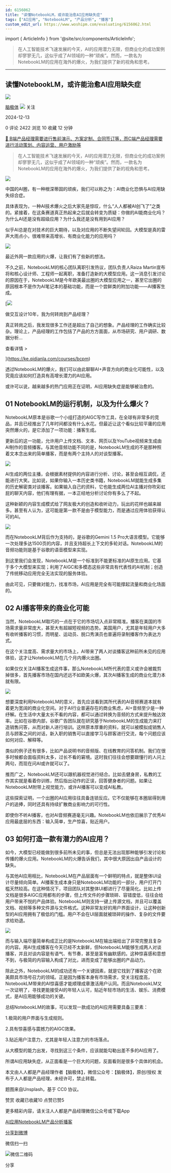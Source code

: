 ```yaml
---
id: 6156062
title: "读懂NotebookLM，或许能治愈AI应用缺失症"
tags: ["AI应用", "NotebookLM", "产品分析", "播客"]
custom_edit_url: https://www.woshipm.com/evaluating/6156062.html
---
```

import { ArticleInfo } from '@site/src/components/ArticleInfo';

<ArticleInfo
    author="脑极体"
    authorLink="https://www.woshipm.com/u/341401"
    published="2024-12-13"
    views={2422}
    comments={0}
    collects={10}
/>

> 在人工智能技术飞速发展的今天，AI的应用潜力无限，但商业化的成功案例却寥寥无几，这似乎成了AI领域的一种“顽疾”。然而，一款名为NotebookLM的应用在海外的爆火，为我们提供了新的视角和思考。

---

## 读懂NotebookLM，或许能治愈AI应用缺失症

[![](https://image.woshipm.com/wp-files/2017/10/微信图片_20170608101531.jpg!/both/72x72)](https://www.woshipm.com/u/341401)

[脑极体](https://www.woshipm.com/u/341401) ![](https://static.woshipm.com/tag/1122_1@2x.png) 关注

2024-12-13

0 评论 2422 浏览 10 收藏 12 分钟

[🔗 B端产品经理需要进行售前演示、方案定制、合同签订等，而C端产品经理需要进行活动策划、内容运营、用户激励等](https://ke.qidianla.com/courses/bcpm)

> 在人工智能技术飞速发展的今天，AI的应用潜力无限，但商业化的成功案例却寥寥无几，这似乎成了AI领域的一种“顽疾”。然而，一款名为NotebookLM的应用在海外的爆火，为我们提供了新的视角和思考。

![](https://image.woshipm.com/2024/08/09/efa5d542-561a-11ef-a96f-00163e142b65.png)

中国的AI圈，有一种根深蒂固的顽疾，我们可以称之为：AI商业化恐惧与AI应用缺失综合症。

具体表现为，一种AI技术爆火之后大家先是惊叹，什么“人人都被AI创飞了”之类的。紧接着，在这条赛道真正热起来之后就会转变为质疑：你做的AI能商业化吗？为什么AI还是没有超级应用？为什么我还是没有用到AI应用？

似乎AI总是在对技术的巨大期待，以及对应用的不断失望间轮回。大模型是真的雷声大雨点小，很难带来高增长、有商业化能力的应用吗？

![](https://image.woshipm.com/2024/12/11/77bc67de-b7aa-11ef-bd48-00163e09d72f.png)

最近外网一款应用的火爆，让我们有了些新的想法。

不久之前，NotebookLM的核心团队离职引发热议，团队负责人Raiza Martin宣布将和核心设计师、工程师一起离职，准备打造新的大模型应用。这一消息引发讨论的原因在于，NotebookLM是今年欧美最出圈的大模型应用之一，甚至它出圈的原因根本不是作为AI笔记本的基础功能，而是一个尝鲜类的附加功能——AI播客生成。

[![](https://image.woshipm.com/2023/08/02/769bf6f4-30e6-11ee-b3cb-00163e0b5ff3.png)

做交互设计10年，我为何转岗到产品经理？

真正转岗之后，我发现很多工作还是超出了自己的想象。产品经理的工作确实比较杂。理论上，产品经理的工作包括了产品的方方面面，从市场研究、用户调研、数据分析...

查看详情 >

](https://ke.qidianla.com/courses/bcpm)

透过NotebookLM的爆火，我们可以由此聊聊AI+声音方向的商业化可能性，以及究竟应该如何打造具有高增长潜力的AI应用。

或许可以说，越来越多的热门应用正在证明，AI应用缺失症是能够被治愈的。

## 01 NotebookLM的运行机制，以及为什么爆火？

NotebookLM原本是谷歌一个小组打造的AIGC写作工具，在全球有非常多的竞品，并且已经推出了几年时间都没有什么水花。但最近让这个看似比较平庸的应用突然爆火的，是它添加了一项功能：播客生成。

更新后的这一功能，允许用户上传文档、文本、网页以及YouTube视频来生成由AI制作的音频播客。与其他音频功能不同的是，NotebookLM生成的不是那种照着文本念出来的简单播客，而是有两个主持人的对谈型播客。

![](https://image.woshipm.com/2024/12/11/78e26c58-b7aa-11ef-bd48-00163e09d72f.png)

AI生成的两位主播，会根据素材提供的内容进行分析、讨论，甚至会相互调侃，还能进行大笑。比如说，如果你输入一本历史类书籍，NotebookLM就能生成多集的历史解密类对谈播客。如果输入自己的资料，它也能生成两位AI主播对你吹彩虹屁的聊天内容，他们有理有据，一本正经地分析讨论你有多么了不起。

这种新颖的内容生成模式给了网友极大的创造和收听动力，玩出的花样也越来越多。甚至有人认为，这可能是第一款不是由于模型能力，而是通过应用体验获得认可的AI。

![](https://image.woshipm.com/2024/12/11/797507ac-b7aa-11ef-bd48-00163e09d72f.png)

而在NotebookLM背后作为支持的，是谷歌的Gemini 1.5 Pro大语言模型。它能够一次处理多达1500页的内容，并且支持超长上下文的多轮对话。NotebookLM的音频功能则是基于谷歌的语音模型来实现。

到这里我们会发现，NotebookLM是一个标准到不能更标准的AI原生应用。它基于多个大模型来实现；利用了AIGC和多模态这些非常具有代表性的AI机制；创造了传统移动应用完全无法实现的服务体验。

由此可见，只要做对能力，找准市场，AI应用是完全有可能撑起流量和商业化场面的。

## 02 AI播客带来的商业化可能

当然，NotebookLM取巧的一点在于它的市场切入点非常精准。播客在美国的市场需求量非常庞大，甚至大有超越短视频的态势。美国用户，尤其是年轻用户大多有收听播客的习惯，而明星、运动员、脱口秀演员也普遍将录制播客作为表达方式。

在这个关注度高、需求量大的市场上，AI带来了两人对谈播客这种前所未见的应用体验，这才让NotebookLM在几个月内爆火出圈。

如果仅仅关注AI播客生成这件事，那么NotebookLM所代表的意义或许会被裁剪掉很多，首先播客市场在国内还远不如欧美火爆，其次AI播客生成的商业化潜力本就有限。

![](https://image.woshipm.com/2024/12/11/7ac8bd4c-b7aa-11ef-bd48-00163e09d72f.png)

想要深度利用NotebookLM的意义，首先应该看到其所代表的AI音频赛道本就有着更为宽阔的商业化空间。对于AI行业普遍存在的商业焦虑，AI+音频至少是一种纾解。在生活中大量太长不看的内容，都可以通过转换为音频的方式来提升触达效率。比如在谷歌内部，谷歌广告团队就在研究基于NotebookLM的生成能力来打造销售问答，从而对新人进行培训。这样原本厚重的资料，就可以被模拟成销售人员与顾客之间的对话，新入职的销售可以直接学习与顾客进行交流，每个问题应该如何对应、解释等。

类似的例子还有很多，比如产品说明书的音频版、在线教育的问答机制。我们在很多时候都会面临资料太多，过长不看的窘境。这时我们往往会想要跟懂行的人问上两句，而现在问AI或许就可以了。

推而广之，NotebookLM还可以跟机器视觉进行结合。比如去健身房，私教的工作其实就是看着你训练，然后指出动作的正误，回答健身者的问题。如果让NotebookLM附带上视觉能力，或许AI播客可以变成AI私教。

这些探索证明，一个出圈的AI应用往往具备连锁反应。它不仅能够在本圈层得到用户的追捧，同时还具有持续扩散商业影响力的可行性。

即使你不听AI播客，也对AI音频赛道毫无兴趣。NotebookLM也依旧展示了优秀AI应用最底层的东西：输入简单，生产惊喜，贴近用户。

## 03 如何打造一款有潜力的AI应用？

如今，大模型已经能做到很多前所未见的事，但总是无法出现那种能够引发讨论和传播的爆火应用。NotebookLM的火爆告诉我们，其中很大原因出自产品设计的缺失。

与其他AI应用相比，NotebookLM在产品层面有一个鲜明的特点，就是整体UI设计尽量倾向简单。AI播客生成本身只是NotebookLM功能的一部分，用户打开门槛天然较高。在这种情况下，项目团队对其整体UI都进行了尽量简化。比如上传文档是很多AIGC应用都有的步骤，但上传文件的步骤琐碎、容错度低，往往会给用户带来不悦的产品体验。NotebookLM则支持一键上传源文档，并且可以覆盖文档、视频等多种文件源与文件格式。这种非常友好的用户界面设计，让这种创新型的AI应用拥有了极低的门槛。用户不会在UI层面就被琐碎的操作、复杂的文件要求给劝退。

![](https://image.woshipm.com/2024/12/11/7ca5dd5c-b7aa-11ef-bd48-00163e09d72f.png)

而与输入端尽量简单构成正比的是NotebookLM在输出端给出了非常完整且复杂的内容。用AI生成播客在今天已经不太新鲜，但NotebookLM能够生成两人对谈播客，并且对谈内容是有语气、有节奏，甚至是富有幽默感的。这种惊喜感和意想不到，与极简的内容输入构成了对比，进而变成了能够出圈的产品动力。

除此之外，NotebookLM的成功还有一个关键因素，就是它找到了播客这个在欧美颇具市场号召力的领域。正是因为播客本身有市场需求，受关注程度高，NotebookLM带来的AI惊喜感才能顺理成章激活用户认同。而且NotebookLM又一次证明了，寻找更能接受AI的年轻人认可，贴近年轻市场的生活、娱乐、消费模式，是AI应用能够成功的关键。

总结NotebookLM的故事，可以发现一款成功的AI应用需要具备三要素：

1.极简的用户界面与生成规则。

2.具有惊喜感与震撼力的AIGC效果。

3.贴近用户注意力，尤其是年轻人注意力的市场落点。

从大模型的能力出发，寻找到这三个条件，应该就能勾勒出差不多的AI应用了。

所谓AI应用缺失症，从正面看是一个巨大的问题，反面看则是很多个具体的机会。

本文由人人都是产品经理作者【脑极体】，微信公众号：【脑极体】，原创/授权 发布于人人都是产品经理，未经许可，禁止转载。

题图来自Unsplash，基于 CC0 协议。

赞赏 收藏已收藏10 点赞已赞5

更多精彩内容，请关注人人都是产品经理微信公众号或下载App

[AI应用](https://www.woshipm.com/tag/ai%e5%ba%94%e7%94%a8)[NotebookLM](https://www.woshipm.com/tag/notebooklm)[产品分析](https://www.woshipm.com/tag/%e4%ba%a7%e5%93%81%e5%88%86%e6%9e%90)[播客](https://www.woshipm.com/tag/%e6%92%ad%e5%ae%a2)

[分享到微博](https://service.weibo.com/share/share.php?appkey=2775287854&title=读懂NotebookLM，或许能治愈AI应用缺失症&url=https://www.woshipm.com/evaluating/6156062.html&pic=https://image.woshipm.com/2024/08/09/efa5d542-561a-11ef-a96f-00163e142b65.png)

微信扫一扫

![微信二维码](https://api.pwmqr.com/qrcode/create/?url=https://www.woshipm.com/evaluating/6156062.html)

分享